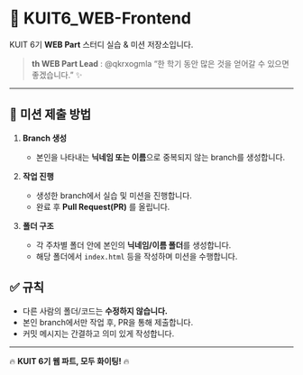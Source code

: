 # 🚀 KUIT6_WEB-Frontend

KUIT 6기 **WEB Part** 스터디 실습 & 미션 저장소입니다.  

> **th WEB Part Lead** : @qkrxogmla
> “한 학기 동안 많은 것을 얻어갈 수 있으면 좋겠습니다.” ✨  

---

## 📌 미션 제출 방법

1. **Branch 생성**  
   - 본인을 나타내는 **닉네임 또는 이름**으로 중복되지 않는 branch를 생성합니다.

2. **작업 진행**  
   - 생성한 branch에서 실습 및 미션을 진행합니다.  
   - 완료 후 **Pull Request(PR)** 를 올립니다.

3. **폴더 구조**  
   - 각 주차별 폴더 안에 본인의 **닉네임/이름 폴더**를 생성합니다.  
   - 해당 폴더에서 `index.html` 등을 작성하며 미션을 수행합니다.

## ✅ 규칙

- 다른 사람의 폴더/코드는 **수정하지 않습니다.**
- 본인 branch에서만 작업 후, PR을 통해 제출합니다.
- 커밋 메시지는 간결하고 의미 있게 작성합니다.  

---

🔥 **KUIT 6기 웹 파트, 모두 화이팅!** 🔥
